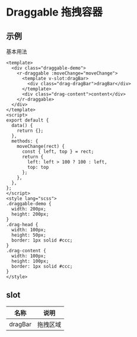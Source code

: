 <!-- type: 交互 -->

# Draggable 拖拽容器

## 示例

基本用法

```vue demo
<template>
  <div class="draggable-demo">
    <r-draggable :moveChange="moveChange">
      <template v-slot:dragBar>
        <div class="drag-dragBar">dragBar</div>
      </template>
      <div class="drag-content">content</div>
    </r-draggable>
  </div>
</template>
<script>
export default {
  data() {
    return {};
  },
  methods: {
    moveChange(rect) {
      const { left, top } = rect;
      return {
        left: left > 100 ? 100 : left,
        top: top
      };
    },
  },
};
</script>
<style lang="scss">
.draggable-demo {
  width: 200px;
  height: 200px;
}
.drag-head {
  width: 100px;
  height: 50px;
  border: 1px solid #ccc;
}
.drag-content {
  width: 100px;
  height: 100px;
  border: 1px solid #ccc;
}
</style>
```

<!-- props -->

## slot

| 名称 | 说明     |
| ---- | -------- |
| dragBar | 拖拽区域 |
